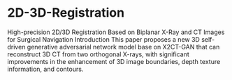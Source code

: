 # 2D-3D-Registration
High-precision 2D/3D Registration Based on Biplanar X-Ray and CT Images for Surgical Navigation
Introduction
This paper proposes a new 3D self-driven generative adversarial network model base on X2CT-GAN that can reconstruct 3D CT from two orthogonal X-rays, with significant improvements in the enhancement of 3D image boundaries, depth texture information, and contours.
